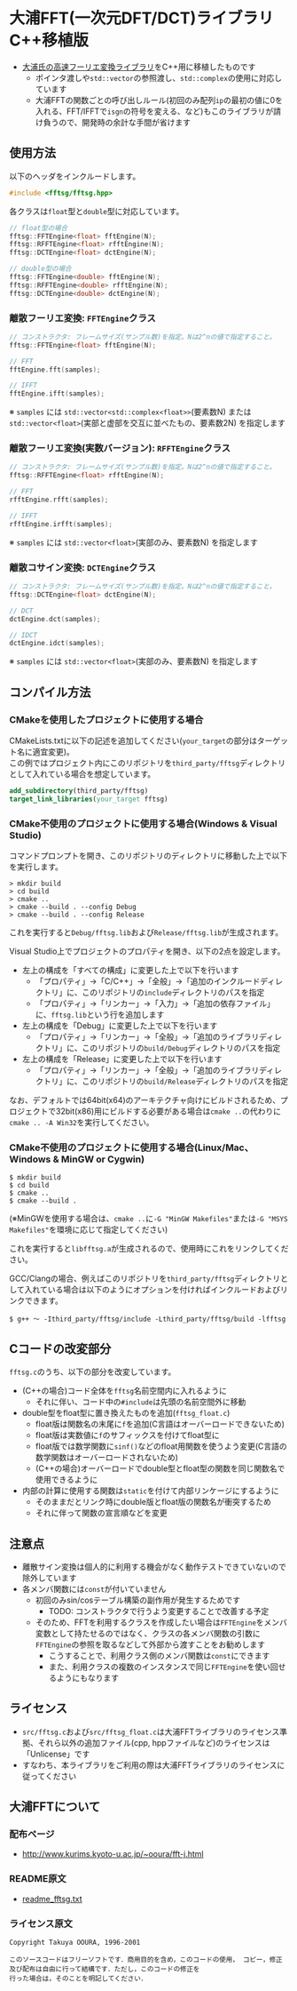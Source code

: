 # 大浦FFT(一次元DFT/DCT)ライブラリ C++移植版
- [大浦氏の高速フーリエ変換ライブラリ](http://www.kurims.kyoto-u.ac.jp/~ooura/fft-j.html)をC++用に移植したものです
    - ポインタ渡しや`std::vector`の参照渡し、`std::complex`の使用に対応しています
    - 大浦FFTの関数ごとの呼び出しルール(初回のみ配列`ip`の最初の値に0を入れる、FFT/IFFTで`isgn`の符号を変える、など)もこのライブラリが請け負うので、開発時の余計な手間が省けます

## 使用方法
以下のヘッダをインクルードします。
```cpp
#include <fftsg/fftsg.hpp>
```

各クラスは`float`型と`double`型に対応しています。
```cpp
// float型の場合
fftsg::FFTEngine<float> fftEngine(N);
fftsg::RFFTEngine<float> rfftEngine(N);
fftsg::DCTEngine<float> dctEngine(N);

// double型の場合
fftsg::FFTEngine<double> fftEngine(N);
fftsg::RFFTEngine<double> rfftEngine(N);
fftsg::DCTEngine<double> dctEngine(N);
```

### 離散フーリエ変換: `FFTEngine`クラス
```cpp
// コンストラクタ: フレームサイズ(サンプル数)を指定。Nは2^nの値で指定すること。
fftsg::FFTEngine<float> fftEngine(N);

// FFT
fftEngine.fft(samples);

// IFFT
fftEngine.ifft(samples);
```
※ `samples` には `std::vector<std::complex<float>>`(要素数N) または `std::vector<float>`(実部と虚部を交互に並べたもの、要素数2N) を指定します

### 離散フーリエ変換(実数バージョン): `RFFTEngine`クラス
```cpp
// コンストラクタ: フレームサイズ(サンプル数)を指定。Nは2^nの値で指定すること。
fftsg::RFFTEngine<float> rfftEngine(N);

// FFT
rfftEngine.rfft(samples);

// IFFT
rfftEngine.irfft(samples);
```
※ `samples` には `std::vector<float>`(実部のみ、要素数N) を指定します

### 離散コサイン変換: `DCTEngine`クラス
```cpp
// コンストラクタ: フレームサイズ(サンプル数)を指定。Nは2^nの値で指定すること。
fftsg::DCTEngine<float> dctEngine(N);

// DCT
dctEngine.dct(samples);

// IDCT
dctEngine.idct(samples);
```
※ `samples` には `std::vector<float>`(実部のみ、要素数N) を指定します

## コンパイル方法
### CMakeを使用したプロジェクトに使用する場合
CMakeLists.txtに以下の記述を追加してください(`your_target`の部分はターゲット名に適宜変更)。  
この例ではプロジェクト内にこのリポジトリを`third_party/fftsg`ディレクトリとして入れている場合を想定しています。
```cmake
add_subdirectory(third_party/fftsg)
target_link_libraries(your_target fftsg)
```

### CMake不使用のプロジェクトに使用する場合(Windows & Visual Studio)
コマンドプロンプトを開き、このリポジトリのディレクトリに移動した上で以下を実行します。
```
> mkdir build
> cd build
> cmake ..
> cmake --build . --config Debug
> cmake --build . --config Release
```
これを実行すると`Debug/fftsg.lib`および`Release/fftsg.lib`が生成されます。

Visual Studio上でプロジェクトのプロパティを開き、以下の2点を設定します。
- 左上の構成を「すべての構成」に変更した上で以下を行います
    - 「プロパティ」→「C/C++」→「全般」→「追加のインクルードディレクトリ」に、このリポジトリの`include`ディレクトリのパスを指定
    - 「プロパティ」→「リンカー」→「入力」→「追加の依存ファイル」に、`fftsg.lib`という行を追加します
- 左上の構成を「Debug」に変更した上で以下を行います
    - 「プロパティ」→「リンカー」→「全般」→「追加のライブラリディレクトリ」に、このリポジトリの`build/Debug`ディレクトリのパスを指定
- 左上の構成を「Release」に変更した上で以下を行います
    - 「プロパティ」→「リンカー」→「全般」→「追加のライブラリディレクトリ」に、このリポジトリの`build/Release`ディレクトリのパスを指定

なお、デフォルトでは64bit(x64)のアーキテクチャ向けにビルドされるため、プロジェクトで32bit(x86)用にビルドする必要がある場合は`cmake ..`の代わりに`cmake .. -A Win32`を実行してください。

### CMake不使用のプロジェクトに使用する場合(Linux/Mac、Windows & MinGW or Cygwin)
```
$ mkdir build
$ cd build
$ cmake ..
$ cmake --build .
```
(※MinGWを使用する場合は、`cmake ..`に`-G "MinGW Makefiles"`または`-G "MSYS Makefiles"`を環境に応じて指定してください)

これを実行すると`libfftsg.a`が生成されるので、使用時にこれをリンクしてください。

GCC/Clangの場合、例えばこのリポジトリを`third_party/fftsg`ディレクトリとして入れている場合は以下のようにオプションを付ければインクルードおよびリンクできます。
```
$ g++ ～ -Ithird_party/fftsg/include -Lthird_party/fftsg/build -lfftsg
```

## Cコードの改変部分
`fftsg.c`のうち、以下の部分を改変しています。

- (C++の場合)コード全体を`fftsg`名前空間内に入れるように
    - それに伴い、コード中の`#include`は先頭の名前空間外に移動
- double型をfloat型に置き換えたものを追加(`fftsg_float.c`)
    - float版は関数名の末尾に`f`を追加(C言語はオーバーロードできないため)
    - float版は実数値に`f`のサフィックスを付けてfloat型に
    - float版では数学関数に`sinf()`などのfloat用関数を使うよう変更(C言語の数学関数はオーバーロードされないため)
    - (C++の場合)オーバーロードでdouble型とfloat型の関数を同じ関数名で使用できるように
- 内部の計算に使用する関数は`static`を付けて内部リンケージにするように
    - そのままだとリンク時にdouble版とfloat版の関数名が衝突するため
    - それに伴って関数の宣言順などを変更

## 注意点
- 離散サイン変換は個人的に利用する機会がなく動作テストできていないので除外しています
- 各メンバ関数には`const`が付いていません
    - 初回のみsin/cosテーブル構築の副作用が発生するためです
        - TODO: コンストラクタで行うよう変更することで改善する予定
    - そのため、FFTを利用するクラスを作成したい場合は`FFTEngine`をメンバ変数として持たせるのではなく、クラスの各メンバ関数の引数に`FFTEngine`の参照を取るなどして外部から渡すことをお勧めします
        - こうすることで、利用クラス側のメンバ関数は`const`にできます
        - また、利用クラスの複数のインスタンスで同じ`FFTEngine`を使い回せるようにもなります

## ライセンス
- `src/fftsg.c`および`src/fftsg_float.c`は大浦FFTライブラリのライセンス準拠、それら以外の追加ファイル(cpp, hppファイルなど)のライセンスは「Unlicense」です
- すなわち、本ライブラリをご利用の際は大浦FFTライブラリのライセンスに従ってください

## 大浦FFTについて
### 配布ページ
- http://www.kurims.kyoto-u.ac.jp/~ooura/fft-j.html

### README原文
- [readme_fftsg.txt](readme_fftsg.txt)

### ライセンス原文
```
Copyright Takuya OOURA, 1996-2001

このソースコードはフリーソフトです．商用目的を含め，このコードの使用， コピー，修正及び配布は自由に行って結構です．ただし，このコードの修正を
行った場合は，そのことを明記してください．
```
